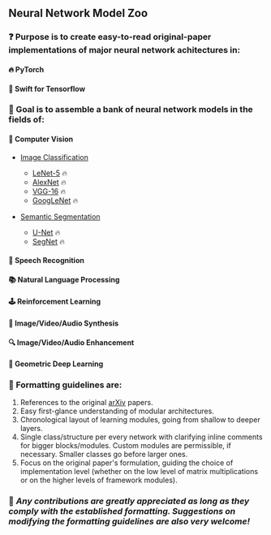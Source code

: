 ## Neural Network Model Zoo

### :question: Purpose is to create easy-to-read original-paper implementations of major neural network achitectures in:

#### :fire: PyTorch

#### :ocean: Swift for Tensorflow

### :dart: Goal is to assemble a bank of neural network models in the fields of:

#### :eyes: Computer Vision

- [Image Classification](https://github.com/geotrush/Neural-Network-Model-Zoo/blob/main/PyTorch/Computer%20Vision/Image%20Classification)
  - [LeNet-5](https://github.com/geotrush/Neural-Network-Zoo/blob/main/PyTorch/Computer%20Vision/Image%20Classification/LeNet-5.py) :fire:
  - [AlexNet](https://github.com/geotrush/Neural-Network-Model-Zoo/blob/main/PyTorch/Computer%20Vision/Image%20Classification/AlexNet.py) :fire:
  - [VGG-16](https://github.com/geotrush/Neural-Network-Model-Zoo/blob/main/PyTorch/Computer%20Vision/Image%20Classification/VGG-16.py) :fire:
  - [GoogLeNet](https://github.com/geotrush/Neural-Network-Zoo/blob/main/PyTorch/Computer%20Vision/Image%20Classification/GoogLeNet.py) :fire:

- [Semantic Segmentation](https://github.com/geotrush/Neural-Network-Model-Zoo/tree/main/PyTorch/Computer%20Vision/Semantic%20Segmentation)
  - [U-Net](https://github.com/geotrush/Neural-Network-Model-Zoo/blob/main/PyTorch/Computer%20Vision/Semantic%20Segmentation/U-Net.py) :fire:
  - [SegNet](https://github.com/geotrush/Neural-Network-Model-Zoo/blob/main/PyTorch/Computer%20Vision/Semantic%20Segmentation/SegNet.py) :fire:

#### :speech_balloon: Speech Recognition

#### :books: Natural Language Processing

#### :joystick: Reinforcement Learning

#### :art: Image/Video/Audio Synthesis

#### :mag: Image/Video/Audio Enhancement

#### :dna: Geometric Deep Learning

### :straight_ruler: Formatting guidelines are:

1. References to the original [arXiv](https://arxiv.org/) papers.
2. Easy first-glance understanding of modular architectures.
3. Chronological layout of learning modules, going from shallow to deeper layers.
4. Single class/structure per every network with clarifying inline comments for bigger blocks/modules. Custom modules are permissible, if necessary. Smaller classes go before larger ones.
5. Focus on the original paper's formulation, guiding the choice of implementation level (whether on the low level of matrix multiplications or on the higher levels of framework modules).

### :hugs: *Any contributions are greatly appreciated as long as they comply with the established formatting. Suggestions on modifying the formatting guidelines are also very welcome!*
